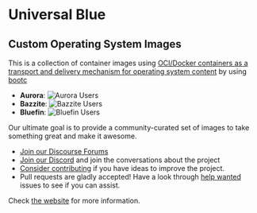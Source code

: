 # Universal Blue

## Custom Operating System Images 

This is a collection of container images using [OCI/Docker containers as a transport and delivery mechanism for operating system content](https://containers.github.io/bootable/) by using [bootc](https://github.com/bootc-dev/bootc)

- **Aurora**: ![Aurora Users](https://img.shields.io/endpoint?url=https://raw.githubusercontent.com/ublue-os/countme/main/badge-endpoints/aurora.json&label=Weekly%20Device%20Count)
- **Bazzite**: ![Bazzite Users](https://img.shields.io/endpoint?url=https://raw.githubusercontent.com/ublue-os/countme/main/badge-endpoints/bazzite.json&label=Weekly%20Device%20Count)
- **Bluefin**: ![Bluefin Users](https://img.shields.io/endpoint?url=https://raw.githubusercontent.com/ublue-os/countme/main/badge-endpoints/bluefin.json&label=Weekly%20Device%20Count)

Our ultimate goal is to provide a community-curated set of images to take something great and make it awesome.

- [Join our Discourse Forums](https://universal-blue.discourse.group/)
- [Join our Discord](https://discord.gg/WEu6BdFEtp) and join the conversations about the project
- [Consider contributing](https://universal-blue.org/contributing.html) if you have ideas to improve the project.
- Pull requests are gladly accepted! Have a look through [help wanted](https://github.com/ublue-os/main/labels/help%20wanted) issues to see if you can assist.

Check [the website](https://universal-blue.org/) for more information.
